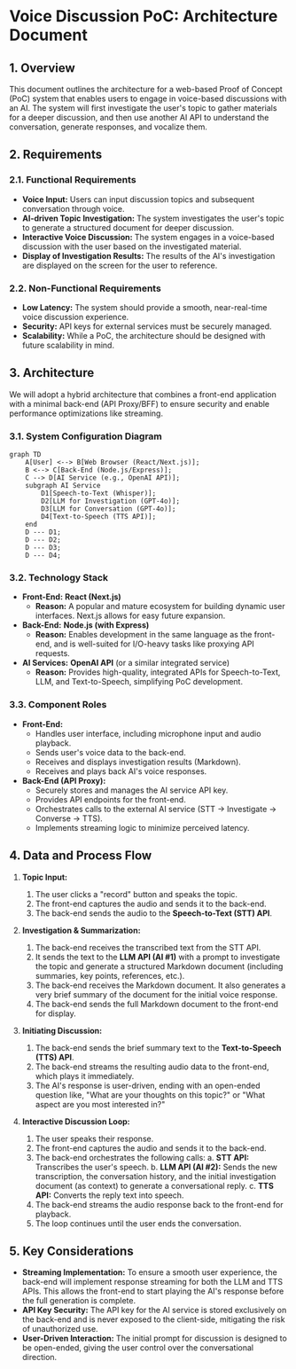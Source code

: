 # Voice Discussion PoC: Architecture Document

## 1. Overview

This document outlines the architecture for a web-based Proof of Concept (PoC) system that enables users to engage in voice-based discussions with an AI. The system will first investigate the user's topic to gather materials for a deeper discussion, and then use another AI API to understand the conversation, generate responses, and vocalize them.

## 2. Requirements

### 2.1. Functional Requirements

- **Voice Input:** Users can input discussion topics and subsequent conversation through voice.
- **AI-driven Topic Investigation:** The system investigates the user's topic to generate a structured document for deeper discussion.
- **Interactive Voice Discussion:** The system engages in a voice-based discussion with the user based on the investigated material.
- **Display of Investigation Results:** The results of the AI's investigation are displayed on the screen for the user to reference.

### 2.2. Non-Functional Requirements

- **Low Latency:** The system should provide a smooth, near-real-time voice discussion experience.
- **Security:** API keys for external services must be securely managed.
- **Scalability:** While a PoC, the architecture should be designed with future scalability in mind.

## 3. Architecture

We will adopt a hybrid architecture that combines a front-end application with a minimal back-end (API Proxy/BFF) to ensure security and enable performance optimizations like streaming.

### 3.1. System Configuration Diagram

```mermaid
graph TD
    A[User] <--> B[Web Browser (React/Next.js)];
    B <--> C[Back-End (Node.js/Express)];
    C --> D[AI Service (e.g., OpenAI API)];
    subgraph AI Service
        D1[Speech-to-Text (Whisper)];
        D2[LLM for Investigation (GPT-4o)];
        D3[LLM for Conversation (GPT-4o)];
        D4[Text-to-Speech (TTS API)];
    end
    D --- D1;
    D --- D2;
    D --- D3;
    D --- D4;
```

### 3.2. Technology Stack

- **Front-End:** **React (Next.js)**
  - **Reason:** A popular and mature ecosystem for building dynamic user interfaces. Next.js allows for easy future expansion.
- **Back-End:** **Node.js (with Express)**
  - **Reason:** Enables development in the same language as the front-end, and is well-suited for I/O-heavy tasks like proxying API requests.
- **AI Services:** **OpenAI API** (or a similar integrated service)
  - **Reason:** Provides high-quality, integrated APIs for Speech-to-Text, LLM, and Text-to-Speech, simplifying PoC development.

### 3.3. Component Roles

- **Front-End:**
  - Handles user interface, including microphone input and audio playback.
  - Sends user's voice data to the back-end.
  - Receives and displays investigation results (Markdown).
  - Receives and plays back AI's voice responses.
- **Back-End (API Proxy):**
  - Securely stores and manages the AI service API key.
  - Provides API endpoints for the front-end.
  - Orchestrates calls to the external AI service (STT -> Investigate -> Converse -> TTS).
  - Implements streaming logic to minimize perceived latency.

## 4. Data and Process Flow

1.  **Topic Input:**
    1.  The user clicks a "record" button and speaks the topic.
    2.  The front-end captures the audio and sends it to the back-end.
    3.  The back-end sends the audio to the **Speech-to-Text (STT) API**.

2.  **Investigation & Summarization:**
    1.  The back-end receives the transcribed text from the STT API.
    2.  It sends the text to the **LLM API (AI #1)** with a prompt to investigate the topic and generate a structured Markdown document (including summaries, key points, references, etc.).
    3.  The back-end receives the Markdown document. It also generates a very brief summary of the document for the initial voice response.
    4.  The back-end sends the full Markdown document to the front-end for display.

3.  **Initiating Discussion:**
    1.  The back-end sends the brief summary text to the **Text-to-Speech (TTS) API**.
    2.  The back-end streams the resulting audio data to the front-end, which plays it immediately.
    3.  The AI's response is user-driven, ending with an open-ended question like, "What are your thoughts on this topic?" or "What aspect are you most interested in?"

4.  **Interactive Discussion Loop:**
    1.  The user speaks their response.
    2.  The front-end captures the audio and sends it to the back-end.
    3.  The back-end orchestrates the following calls:
        a.  **STT API:** Transcribes the user's speech.
        b.  **LLM API (AI #2):** Sends the new transcription, the conversation history, and the initial investigation document (as context) to generate a conversational reply.
        c.  **TTS API:** Converts the reply text into speech.
    4.  The back-end streams the audio response back to the front-end for playback.
    5.  The loop continues until the user ends the conversation.

## 5. Key Considerations

- **Streaming Implementation:** To ensure a smooth user experience, the back-end will implement response streaming for both the LLM and TTS APIs. This allows the front-end to start playing the AI's response before the full generation is complete.
- **API Key Security:** The API key for the AI service is stored exclusively on the back-end and is never exposed to the client-side, mitigating the risk of unauthorized use.
- **User-Driven Interaction:** The initial prompt for discussion is designed to be open-ended, giving the user control over the conversational direction.
